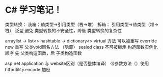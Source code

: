 # C# 学习笔记！

类型转换：
装箱：值类型->引用类型（栈->堆）
拆箱： 引用类型->值类型（堆->栈）
泛型  避免 类型转换的不安全性，降低 类型转换的复杂性


arraylist       ->        list<>
hashtable     ->        dictionary<>
virtual 方法 可以被重写 override
new 重写 父类void同名方法 （隐藏）
sealed class 不可被继承
构造函数实例化顺序
先 父类构造函数，后 子类构造函数

asp.net application 与 website区别（是否整体编译）
带参数方法（）使用httputility.encode 加密
